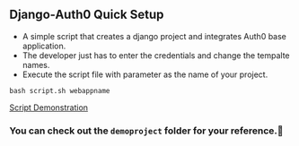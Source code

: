 ## Django-Auth0 Quick Setup

- A simple script that creates a django project and integrates Auth0 base application.
- The developer just has to enter the credentials and change the tempalte names. 
- Execute the script file with parameter as the name of your project.
```
bash script.sh webappname
```

[Script Demonstration](https://cdn.hashnode.com/res/hashnode/image/upload/v1632830813802/MOvedPYdt.gif)
### You can check out the `demoproject` folder for your reference.
